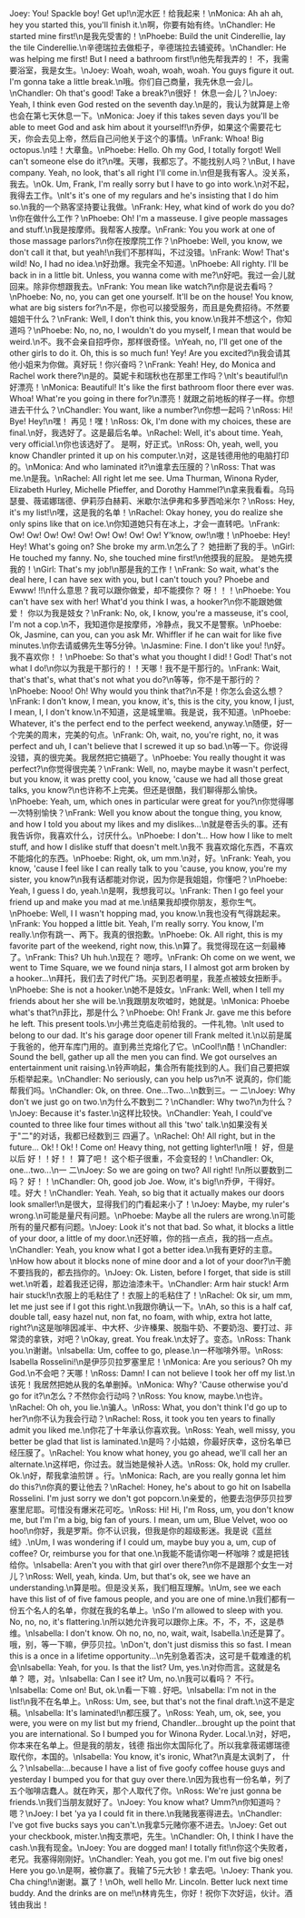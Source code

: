 Joey: You! Spackle boy! Get up!\n泥水匠！给我起来！\nMonica: Ah ah ah, hey you started this, you'll finish it.\n啊，你要有始有终。\nChandler: He started mine first!\n是我先受害的！\nPhoebe: Build the unit Cinderellie, lay the tile Cinderellie.\n辛德瑞拉去做柜子，辛德瑞拉去铺瓷砖。\nChandler: He was helping me first! But I need a bathroom first!\n他先帮我弄的！ 不，我需要浴室，我是女生。\nJoey: Woah, woah, woah, woah. You guys figure it out. I'm gonna take a little break.\n哦。你们自己商量，我先休息一会儿。\nChandler: Oh that's good! Take a break?\n很好！ 休息一会儿？\nJoey: Yeah, I think even God rested on the seventh day.\n是的，我认为就算是上帝也会在第七天休息一下。\nMonica: Joey if this takes seven days you'll be able to meet God and ask him about it yourself!\n乔伊，如果这个需要花七天，你会去见上帝，然后自己问他关于这个的事情。\nFrank: Whoa! Big octopus.\n哇！大章鱼。\nPhoebe: Hello. Oh my God, I totally forgot! Well can't someone else do it?\n嘿。天哪，我都忘了。不能找别人吗？\nBut, I have company. Yeah, no look, that's all right I'll come in.\n但是我有客人。没关系，我去。\nOk. Um, Frank, I'm really sorry but I have to go into work.\n对不起，我得去工作。\nIt's it's one of my regulars and he's insisting that I do him so.\n我的一个熟客坚持要让我做。\nFrank: Hey, what kind of work do you do?\n你在做什么工作？\nPhoebe: Oh! I'm a masseuse. I give people massages and stuff.\n我是按摩师。我帮客人按摩。\nFrank: You you work at one of those massage parlors?\n你在按摩院工作？\nPhoebe: Well, you know, we don't call it that, but yeah!\n我们不那样叫，不过没错。\nFrank: Wow! That's wild! No, I had no idea.\n好劲爆。我完全不知道。\nPhoebe: All righty. I'll be back in in a little bit. Unless, you wanna come with me?\n好吧。我过一会儿就回来。除非你想跟我去。\nFrank: You mean like watch?\n你是说去看吗？\nPhoebe: No, no, you can get one yourself. It'll be on the house! You know, what are big sisters for?\n不是，你也可以接受服务，而且是免费招待。不然要姐姐干什么？\nFrank: Well, I don't think this, you know.\n我并不想这个，你知道吗？\nPhoebe: No, no, no, I wouldn't do you myself, I mean that would be weird.\n不。我不会亲自招呼你，那样很奇怪。\nYeah, no, I'll get one of the other girls to do it. Oh, this is so much fun! Yey! Are you excited?\n我会请其他小姐来为你做。真好玩！你兴奋吗？\nFrank: Yeah! Hey, do Monica and Rachel work there?\n是的。莫妮卡和瑞秋也在那里工作吗？\nIt's beautiful!\n好漂亮！\nMonica: Beautiful! It's like the first bathroom floor there ever was. Whoa! What're you going in there for?\n漂亮！就跟之前地板的样子一样。你想进去干什么？\nChandler: You want, like a number?\n你想一起吗？\nRoss: Hi! Bye! Hey!\n嘿！ 再见！嘿！\nRoss: Ok, I'm done with my choices, these are final.\n好，我选好了。这是最后名单。\nRachel: Well, it's about time. Yeah, very official.\n你也该选好了。 是啊，好正式。\nRoss: Oh, yeah, well, you know Chandler printed it up on his computer.\n对，这是钱德用他的电脑打印的。\nMonica: And who laminated it?\n谁拿去压膜的？\nRoss: That was me.\n是我。\nRachel: All right let me see. Uma Thurman, Winona Ryder, Elizabeth Hurley, Michelle Pfieffer, and Dorothy Hammel?\n拿来我看看。乌玛瑟曼、薇诺娜瑞德、伊莉莎白赫莉、米歇尔法伊弗和多萝西哈米尔？\nRoss: Hey, it's my list!\n嘿，这是我的名单！\nRachel: Okay honey, you do realize she only spins like that on ice.\n你知道她只有在冰上，才会一直转吧。\nFrank: Ow! Ow! Ow! Ow! Ow! Ow! Ow! Ow! Ow! Y'know, ow!\n嗷！\nPhoebe: Hey! Hey! What's going on? She broke my arm.\n怎么了？ 她扭断了我的手。\nGirl: He touched my fanny. No, she touched mine first!\n他摸我的屁股。 是她先摸我的！\nGirl: That's my job!\n那是我的工作！\nFrank: So wait, what's the deal here, I can have sex with you, but I can't touch you? Phoebe and Ewww! !!\n什么意思？我可以跟你做爱，却不能摸你？ 呀！！！\nPhoebe: You can't have sex with her! What'd you think I was, a hooker?\n你不能跟她做爱！ 你以为我是妓女？\nFrank: No, ok, I know, you're a masseuse, it's cool, I'm not a cop.\n不，我知道你是按摩师，冷静点，我又不是警察。\nPhoebe: Ok, Jasmine, can you, can you ask Mr. Whiffler if he can wait for like five minutes.\n你去请威佛先生等5分钟。\nJasmine: Fine. I don't like you! !\n好。我不喜欢你！！\nPhoebe: So that's what you thought I did! ! God! That's not what I do!\n你以为我是干那行的！！天哪！我不是干那行的。\nFrank: Wait, that's that's, what that's not what you do?\n等等，你不是干那行的？\nPhoebe: Nooo! Oh! Why would you think that?\n不是！你怎么会这么想？\nFrank: I don't know, I mean, you know, it's, this is the city, you know, I just, I mean, I, I don't know.\n不知道，这是城里嘛。我是说，我不知道。\nPhoebe: Whatever, it's the perfect end to the perfect weekend, anyway.\n随便，好一个完美的周末，完美的句点。\nFrank: Oh, wait, no, you're right, no, it was perfect and uh, I can't believe that I screwed it up so bad.\n等一下。你说得没错，真的很完美。我居然把它搞砸了。\nPhoebe: You really thought it was perfect?\n你觉得很完美？\nFrank: Well, no, maybe maybe it wasn't perfect, but you know, it was pretty cool, you know, 'cause we had all those great talks, you know?\n也许称不上完美。但还是很酷，我们聊得那么愉快。\nPhoebe: Yeah, um, which ones in particular were great for you?\n你觉得哪一次特别愉快？\nFrank: Well you know about the tongue thing, you know, and how I told you about my likes and my dislikes...\n就是卷舌头的事。还有我告诉你，我喜欢什么，讨厌什么。\nPhoebe: I don't... How how I like to melt stuff, and how I dislike stuff that doesn't melt.\n我不 我喜欢熔化东西，不喜欢不能熔化的东西。\nPhoebe: Right, ok, um mm.\n对，好。\nFrank: Yeah, you know, 'cause I feel like I can really talk to you 'cause, you know, you're my sister, you know?\n我有话都能对你说，因为你是我姐姐，你懂吧？\nPhoebe: Yeah, I guess I do, yeah.\n是啊，我想我可以。\nFrank: Then I go feel your friend up and make you mad at me.\n结果我却摸你朋友，惹你生气。\nPhoebe: Well, I I wasn't hopping mad, you know.\n我也没有气得跳起来。\nFrank: You hopped a little bit. Yeah, I'm really sorry. You know, I'm really.\n你有跳一、两下。我真的很抱歉。\nPhoebe: Ok. All right, this is my favorite part of the weekend, right now, this.\n算了。我觉得现在这一刻最棒了。\nFrank: This? Uh huh.\n现在？ 嗯哼。\nFrank: Oh come on we went, we went to Time Square, we we found ninja stars, I I almost got arm broken by a hooker...\n拜托，我们去了时代广场。买到忍者明星，我差点被妓女扭断手。\nPhoebe: She is not a hooker.\n她不是妓女。\nFrank: Well, when I tell my friends about her she will be.\n我跟朋友吹嘘时，她就是。\nMonica: Phoebe what's that?\n菲比，那是什么？\nPhoebe: Oh! Frank Jr. gave me this before he left. This present tools.\n小弗兰克临走前给我的。一件礼物。\nIt used to belong to our dad. It's his garage door opener till Frank melted it.\n以前是属于我爸的，他开车库门用的。直到弗兰克熔化了它。\nCool!\n酷！\nChandler: Sound the bell, gather up all the men you can find. We got ourselves an entertainment unit raising.\n铃声响起，集合所有能找到的人。我们自己要把娱乐柜举起来。\nChandler: No seriously, can you help us?\n不 说真的，你们能帮我们吗。\nChandler: Ok, on three. One...Two...\n数到三。一 二\nJoey: Why don't we just go on two.\n为什么不数到二？\nChandler: Why two?\n为什么？\nJoey: Because it's faster.\n这样比较快。\nChandler: Yeah, I could've counted to three like four times without all this 'two' talk.\n如果没有关于"二"的对话，我都已经数到三 四遍了。\nRachel: Oh! All right, but in the future... Ok! ! Ok! ! Come on! Heavy thing, not getting lighter!\n哦！ 好，但是以后 好！！好！！ 算了吧！ 这个柜子很重，不会变轻的！\nChandler: Ok, one...two...\n一 二\nJoey: So we are going on two? All right! !\n所以要数到二吗？ 好！！\nChandler: Oh, good job Joe. Wow, it's big!\n乔伊，干得好。 哇。好大！\nChandler: Yeah. Yeah, so big that it actually makes our doors look smaller!\n是很大，显得我们的门看起来小了！\nJoey: Maybe, my ruler's wrong.\n可能是量尺有问题。\nPhoebe: Maybe all the rulers are wrong.\n可能所有的量尺都有问题。\nJoey: Look it's not that bad. So what, it blocks a little of your door, a little of my door.\n还好嘛，你的挡一点点，我的挡一点点。\nChandler: Yeah, you know what I got a better idea.\n我有更好的主意。\nHow how about it blocks none of mine door and a lot of your door?\n干脆不要挡我的，都去挡你的。\nJoey: Ok. Listen, before I forget, that side is still wet.\n听着，趁着我还记得，那边油漆未干。\nChandler: Arm hair stuck! Arm hair stuck!\n衣服上的毛粘住了！衣服上的毛粘住了！\nRachel: Ok sir, um mm, let me just see if I got this right.\n我跟你确认一下。\nAh, so this is a half caf, double tall, easy hazel nut, non fat, no foam, with whip, extra hot latte, right?\n这是咖啡因减半、中大杯、少许榛果、脱脂牛奶、不要奶泡、要打过、非常烫的拿铁，对吧？\nOkay, great. You freak.\n太好了。变态。\nRoss: Thank you.\n谢谢。\nIsabella: Um, coffee to go, please.\n一杯咖啡外带。\nRoss: Isabella Rosselini!\n是伊莎贝拉罗塞里尼！\nMonica: Are you serious? Oh my God.\n不会吧？天哪！\nRoss: Damn! I can not believe I took her off my list.\n该死！我居然把她从我的名单删掉。\nMonica: Why? 'Cause otherwise you'd go for it?\n怎么？不然你会行动吗？\nRoss: You know, maybe.\n也许。\nRachel: Oh oh, you lie.\n骗人。\nRoss: What, you don't think I'd go up to her?\n你不认为我会行动？\nRachel: Ross, it took you ten years to finally admit you liked me.\n你花了十年承认你喜欢我。\nRoss: Yeah, well missy, you better be glad that list is laminated.\n是吗？小姑娘，你最好庆幸，这份名单已经压膜了。\nRachel: You know what honey, you go ahead, we'll call her an alternate.\n这样吧，你过去。就当她是候补人选。\nRoss: Ok, hold my cruller. Ok.\n好，帮我拿油煎饼 。行。\nMonica: Rach, are you really gonna let him do this?\n你真的要让他去？\nRachel: Honey, he's about to go hit on Isabella Rosselini. I'm just sorry we don't got popcorn.\n亲爱的，他要去泡伊莎贝拉罗塞里尼耶。可惜没有爆米花可吃。\nRoss: Hi! Hi, I'm Ross, um, you don't know me, but I'm I'm a big, big fan of yours. I mean, um um, Blue Velvet, woo oo hoo!\n你好，我是罗斯。你不认识我，但我是你的超级影迷。我是说《蓝丝绒》.\nUm, I was wondering if I could um, maybe buy you a, um, cup of coffee? Or, reimburse you for that one.\n我能不能请你喝一杯咖啡？或是把钱给你。\nIsabella: Aren't you with that girl over there?\n你不是跟那个女生一对儿？\nRoss: Well, yeah, kinda. Um, but that's ok, see we have an understanding.\n算是啦。但是没关系，我们相互理解。\nUm, see we each have this list of of five famous people, and you are one of mine.\n我们都有一份五个名人的名单，你就在我的名单上。\nSo I'm allowed to sleep with you. No, no, no, it's flattering.\n所以她允许我可以跟你上床。不，不，不，这是恭维。\nIsabella: I don't know. Oh no, no, no, wait, wait, Isabella.\n还是算了。 哦，别，等一下嘛，伊莎贝拉。\nDon't, don't just dismiss this so fast. I mean this is a once in a lifetime opportunity...\n先别急着否决，这可是千载难逢的机会\nIsabella: Yeah, for you. Is that the list? Um, yes.\n对你而言。这就是名单？ 嗯，对。\nIsabella: Can I see it? Um, no.\n我可以看吗？ 不行。\nIsabella: Come on! But, ok.\n看一下嘛 . 好吧。\nIsabella: I'm not in the list!\n我不在名单上。\nRoss: Um, see, but that's not the final draft.\n这不是定稿。\nIsabella: It's laminated!\n都压膜了。\nRoss: Yeah, um, ok, see, you were, you were on my list but my friend, Chandler...brought up the point that you are international. So I bumped you for Winona Ryder. Local.\n对，好吧，你本来在名单上。但是我的朋友，钱德 指出你太国际化了。所以我拿薇诺娜瑞德取代你，本国的。\nIsabella: You know, it's ironic, What?\n真是太讽刺了， 什么？\nIsabella:...because I have a list of five goofy coffee house guys and yesterday I bumped you for that guy over there.\n因为我也有一份名单，列了五个咖啡店蠢人。就在昨天，那个人取代了你。\nRoss: We're just gonna be friends.\n我们当朋友就好了。\nJoey: You know what? Umm?\n你知道吗？ 嗯？\nJoey: I bet 'ya ya I could fit in there.\n我赌我塞得进去。\nChandler: I've got five bucks says you can't.\n我拿5元赌你塞不进去。\nJoey: Get out your checkbook, mister.\n掏支票吧，先生。\nChandler: Oh, I think I have the cash.\n我有现金。\nJoey: You are dogged man! I totally fit!\n你这个失败者，老兄。我塞得刚刚好。\nChandler: Yeah, you got me. I'm out five big ones! Here you go.\n是啊，被你赢了。我输了5元大钞！拿去吧。\nJoey: Thank you. Cha ching!\n谢谢。赢了！\nOh, well hello Mr. Lincoln. Better luck next time buddy. And the drinks are on me!\n林肯先生，你好！祝你下次好运，伙计。酒钱由我出！
        